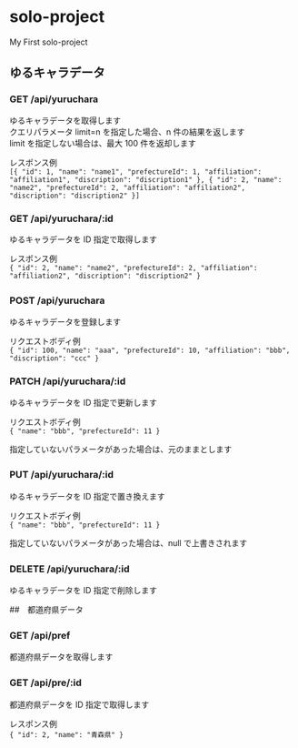 # solo-project

My First solo-project

## ゆるキャラデータ

### GET /api/yuruchara

ゆるキャラデータを取得します  
クエリパラメータ limit=n を指定した場合、n 件の結果を返します  
limit を指定しない場合は、最大 100 件を返却します

レスポンス例  
`[{
"id": 1,
"name": "name1",
"prefectureId": 1,
"affiliation": "affiliation1",
"discription": "discription1"
},
{
"id": 2,
"name": "name2",
"prefectureId": 2,
"affiliation": "affiliation2",
"discription": "discription2"
}]`

### GET /api/yuruchara/:id

ゆるキャラデータを ID 指定で取得します

レスポンス例  
`{
"id": 2,
"name": "name2",
"prefectureId": 2,
"affiliation": "affiliation2",
"discription": "discription2"
}`

### POST /api/yuruchara 　

ゆるキャラデータを登録します

リクエストボディ例  
`{
"id": 100,
"name": "aaa",
"prefectureId": 10,
"affiliation": "bbb",
"discription": "ccc"
}`

### PATCH /api/yuruchara/:id

ゆるキャラデータを ID 指定で更新します

リクエストボディ例  
`{
"name": "bbb",
"prefectureId": 11
}`

指定していないパラメータがあった場合は、元のままとします

### PUT /api/yuruchara/:id 　

ゆるキャラデータを ID 指定で置き換えます

リクエストボディ例  
`{
"name": "bbb",
"prefectureId": 11
}`

指定していないパラメータがあった場合は、null で上書きされます

### DELETE /api/yuruchara/:id 　

ゆるキャラデータを ID 指定で削除します

##　都道府県データ

### GET /api/pref 　

都道府県データを取得します

### GET /api/pre/:id 　

都道府県データを ID 指定で取得します

レスポンス例  
`{ "id": 2, "name": "青森県" }`
